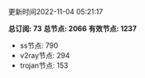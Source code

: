 更新时间2022-11-04 05:21:17

**总订阅: 73**
**总节点: 2066**
**有效节点: 1237**
- ss节点: 790
- v2ray节点: 294
- trojan节点: 153
